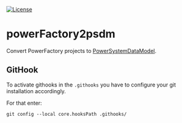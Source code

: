 [![License](https://img.shields.io/github/license/ie3-institute/powerFactory2psdm)](https://github.com/ie3-institute/powerFactory2psdm/blob/main/LICENSE)

# powerFactory2psdm

Convert PowerFactory projects to [PowerSystemDataModel](https://github.com/ie3-institute/PowerSystemDataModel).


## GitHook

To activate githooks in the `.githooks` you have to configure your git installation accordingly.

For that enter:

`git config --local core.hooksPath .githooks/`